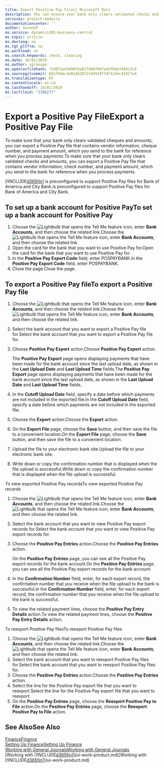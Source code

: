 ```yaml
---
title: Export Positive Pay Files| Microsoft Docs
description: You can ensure your bank only clears validated checks and amounts by exporting a Positive Pay file that contains vendor and payment information.
services: project-madeira
documentationcenter: ''
author: SorenGP
ms.service: dynamics365-business-central
ms.topic: article
ms.devlang: na
ms.tgt_pltfrm: na
ms.workload: na
ms.search.keywords: check, clearing
ms.date: 10/01/2019
ms.author: sgroespe
ms.openlocfilehash: 73d871e43490fba817db8f9dfad5fbdaf456c3c8
ms.sourcegitcommit: 02e704bc3e01d62072144919774f1244c42827e4
ms.translationtype: HT
ms.contentlocale: en-CA
ms.lasthandoff: 10/01/2019
ms.locfileid: "2306277"
---
```

# <a name="export-a-positive-pay-file"></a><span data-ttu-id="51625-103">Export a Positive Pay File</span><span class="sxs-lookup"><span data-stu-id="51625-103">Export a Positive Pay File</span></span>
<span data-ttu-id="51625-104">To make sure that your bank only clears validated cheques and amounts, you can export a Positive Pay file that contains vendor information, cheque number, and payment amount, which you send to the bank for reference when you process payments.</span><span class="sxs-lookup"><span data-stu-id="51625-104">To make sure that your bank only clears validated checks and amounts, you can export a Positive Pay file that contains vendor information, check number, and payment amount, which you send to the bank for reference when you process payments.</span></span>

[!INCLUDE[d365fin](includes/d365fin_md.md)] <span data-ttu-id="51625-105">is preconfigured to support Positive Pay files for Bank of America and City Bank.</span><span class="sxs-lookup"><span data-stu-id="51625-105">is preconfigured to support Positive Pay files for Bank of America and City Bank.</span></span>

## <a name="to-set-up-a-bank-account-for-positive-pay"></a><span data-ttu-id="51625-106">To set up a bank account for Positive Pay</span><span class="sxs-lookup"><span data-stu-id="51625-106">To set up a bank account for Positive Pay</span></span>
1. <span data-ttu-id="51625-107">Choose the ![Lightbulb that opens the Tell Me feature](media/ui-search/search_small.png "Tell me what you want to do") icon, enter **Bank Accounts**, and then choose the related link.</span><span class="sxs-lookup"><span data-stu-id="51625-107">Choose the ![Lightbulb that opens the Tell Me feature](media/ui-search/search_small.png "Tell me what you want to do") icon, enter **Bank Accounts**, and then choose the related link.</span></span>
2. <span data-ttu-id="51625-108">Open the card for the bank that you want to use Positive Pay for.</span><span class="sxs-lookup"><span data-stu-id="51625-108">Open the card for the bank that you want to use Positive Pay for.</span></span>
3. <span data-ttu-id="51625-109">In the **Positive Pay Export Code** field, enter POSPAYBANK.</span><span class="sxs-lookup"><span data-stu-id="51625-109">In the **Positive Pay Export Code** field, enter POSPAYBANK.</span></span>
4. <span data-ttu-id="51625-110">Close the page.</span><span class="sxs-lookup"><span data-stu-id="51625-110">Close the page.</span></span>

## <a name="to-export-a-positive-pay-file"></a><span data-ttu-id="51625-111">To export a Positive Pay file</span><span class="sxs-lookup"><span data-stu-id="51625-111">To export a Positive Pay file</span></span>
1. <span data-ttu-id="51625-112">Choose the ![Lightbulb that opens the Tell Me feature](media/ui-search/search_small.png "Tell me what you want to do") icon, enter **Bank Accounts**, and then choose the related link.</span><span class="sxs-lookup"><span data-stu-id="51625-112">Choose the ![Lightbulb that opens the Tell Me feature](media/ui-search/search_small.png "Tell me what you want to do") icon, enter **Bank Accounts**, and then choose the related link.</span></span>
2. <span data-ttu-id="51625-113">Select the bank account that you want to export a Positive Pay file for.</span><span class="sxs-lookup"><span data-stu-id="51625-113">Select the bank account that you want to export a Positive Pay file for.</span></span>
3. <span data-ttu-id="51625-114">Choose **Positive Pay Export** action.</span><span class="sxs-lookup"><span data-stu-id="51625-114">Choose **Positive Pay Export** action.</span></span>

    <span data-ttu-id="51625-115">The **Positive Pay Export** page opens displaying payments that have been made for the bank account since the last upload date, as shown in the **Last Upload Date** and **Last Upload Time** fields.</span><span class="sxs-lookup"><span data-stu-id="51625-115">The **Positive Pay Export** page opens displaying payments that have been made for the bank account since the last upload date, as shown in the **Last Upload Date** and **Last Upload Time** fields.</span></span>
4. <span data-ttu-id="51625-116">In the **Cutoff Upload Date** field, specify a date before which payments are not included in the exported file.</span><span class="sxs-lookup"><span data-stu-id="51625-116">In the **Cutoff Upload Date** field, specify a date before which payments are not included in the exported file.</span></span>
5. <span data-ttu-id="51625-117">Choose the **Export** action.</span><span class="sxs-lookup"><span data-stu-id="51625-117">Choose the **Export** action.</span></span>
6. <span data-ttu-id="51625-118">On the **Export File** page, choose the **Save** button, and then save the file to a convenient location.</span><span class="sxs-lookup"><span data-stu-id="51625-118">On the **Export File** page, choose the **Save** button, and then save the file to a convenient location.</span></span>
7. <span data-ttu-id="51625-119">Upload the file to your electronic bank site.</span><span class="sxs-lookup"><span data-stu-id="51625-119">Upload the file to your electronic bank site.</span></span>
8. <span data-ttu-id="51625-120">Write down or copy the confirmation number that is displayed when the file upload is successful.</span><span class="sxs-lookup"><span data-stu-id="51625-120">Write down or copy the confirmation number that is displayed when the file upload is successful.</span></span>

<span data-ttu-id="51625-121">To view exported Positive Pay records</span><span class="sxs-lookup"><span data-stu-id="51625-121">To view exported Positive Pay records</span></span>

1. <span data-ttu-id="51625-122">Choose the ![Lightbulb that opens the Tell Me feature](media/ui-search/search_small.png "Tell me what you want to do") icon, enter **Bank Accounts**, and then choose the related link.</span><span class="sxs-lookup"><span data-stu-id="51625-122">Choose the ![Lightbulb that opens the Tell Me feature](media/ui-search/search_small.png "Tell me what you want to do") icon, enter **Bank Accounts**, and then choose the related link.</span></span>
2. <span data-ttu-id="51625-123">Select the bank account that you want to view Positive Pay export records for.</span><span class="sxs-lookup"><span data-stu-id="51625-123">Select the bank account that you want to view Positive Pay export records for.</span></span>
3. <span data-ttu-id="51625-124">Choose the **Positive Pay Entries** action.</span><span class="sxs-lookup"><span data-stu-id="51625-124">Choose the **Positive Pay Entries** action.</span></span>

    <span data-ttu-id="51625-125">On the **Positive Pay Entries** page, you can see all the Positive Pay export records for the bank account.</span><span class="sxs-lookup"><span data-stu-id="51625-125">On the **Positive Pay Entries** page, you can see all the Positive Pay export records for the bank account.</span></span>
4. <span data-ttu-id="51625-126">In the **Confirmation Number** field, enter, for each export record, the confirmation number that you receive when the file upload to the bank is successful.</span><span class="sxs-lookup"><span data-stu-id="51625-126">In the **Confirmation Number** field, enter, for each export record, the confirmation number that you receive when the file upload to the bank is successful.</span></span>
5. <span data-ttu-id="51625-127">To view the related payment lines, choose the **Positive Pay Entry Details** action.</span><span class="sxs-lookup"><span data-stu-id="51625-127">To view the related payment lines, choose the **Positive Pay Entry Details** action.</span></span>

<span data-ttu-id="51625-128">To reexport Positive Pay files</span><span class="sxs-lookup"><span data-stu-id="51625-128">To reexport Positive Pay files</span></span>

1. <span data-ttu-id="51625-129">Choose the ![Lightbulb that opens the Tell Me feature](media/ui-search/search_small.png "Tell me what you want to do") icon, enter **Bank Accounts**, and then choose the related link.</span><span class="sxs-lookup"><span data-stu-id="51625-129">Choose the ![Lightbulb that opens the Tell Me feature](media/ui-search/search_small.png "Tell me what you want to do") icon, enter **Bank Accounts**, and then choose the related link.</span></span>
2. <span data-ttu-id="51625-130">Select the bank account that you want to reexport Positive Pay files for.</span><span class="sxs-lookup"><span data-stu-id="51625-130">Select the bank account that you want to reexport Positive Pay files for.</span></span>
3. <span data-ttu-id="51625-131">Choose the **Positive Pay Entries** action.</span><span class="sxs-lookup"><span data-stu-id="51625-131">Choose the **Positive Pay Entries** action.</span></span>
4. <span data-ttu-id="51625-132">Select the line for the Positive Pay export file that you want to reexport.</span><span class="sxs-lookup"><span data-stu-id="51625-132">Select the line for the Positive Pay export file that you want to reexport.</span></span>
5. <span data-ttu-id="51625-133">On the **Positive Pay Entries** page, choose the **Reexport Positive Pay to File** action.</span><span class="sxs-lookup"><span data-stu-id="51625-133">On the **Positive Pay Entries** page, choose the **Reexport Positive Pay to File** action.</span></span>

## <a name="see-also"></a><span data-ttu-id="51625-134">See Also</span><span class="sxs-lookup"><span data-stu-id="51625-134">See Also</span></span>
[<span data-ttu-id="51625-135">Finance</span><span class="sxs-lookup"><span data-stu-id="51625-135">Finance</span></span>](finance.md)  
[<span data-ttu-id="51625-136">Setting Up Finance</span><span class="sxs-lookup"><span data-stu-id="51625-136">Setting Up Finance</span></span>](finance-setup-finance.md)  
[<span data-ttu-id="51625-137">Working with General Journals</span><span class="sxs-lookup"><span data-stu-id="51625-137">Working with General Journals</span></span>](ui-work-general-journals.md)  
<span data-ttu-id="51625-138">[Working with [!INCLUDE[d365fin](includes/d365fin_md.md)]](ui-work-product.md)</span><span class="sxs-lookup"><span data-stu-id="51625-138">[Working with [!INCLUDE[d365fin](includes/d365fin_md.md)]](ui-work-product.md)</span></span>
